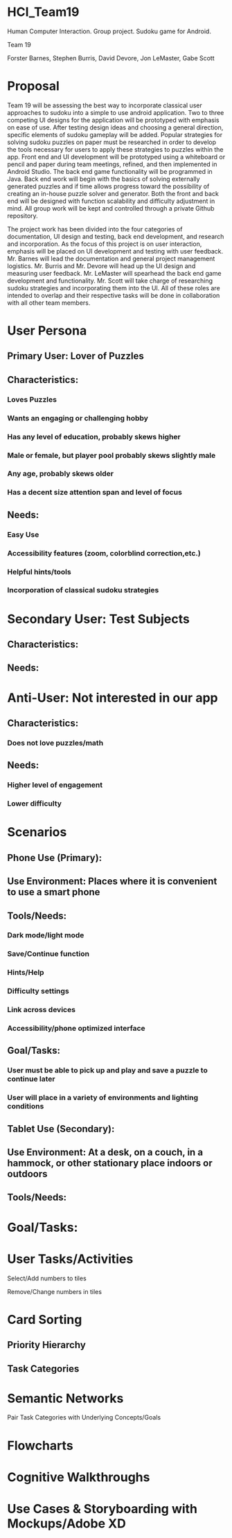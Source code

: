 # HCI_Team19
Human Computer Interaction. Group project. Sudoku game for Android. 

Team 19

Forster Barnes, Stephen Burris, David Devore, Jon LeMaster, Gabe Scott

# Proposal

   Team 19 will be assessing the best way to incorporate classical user approaches to sudoku into a simple to use android application. Two to three competing UI designs for the application will be prototyped with emphasis on ease of use. After testing design ideas and choosing a general direction, specific elements of sudoku gameplay will be added. Popular strategies for solving sudoku puzzles on paper must be researched in order to develop the tools necessary for users to apply these strategies to puzzles within the app. Front end and UI development will be prototyped using a whiteboard or pencil and paper during team meetings, refined, and then implemented in Android Studio. The back end game functionality will be programmed in Java. Back end work will begin with the basics of solving externally generated puzzles and if time allows progress toward the possibility of creating an in-house puzzle solver and generator. Both the front and back end will be designed with function scalability and difficulty adjustment in mind. All group work will be kept and controlled through a private Github repository.
	
   The project work has been divided into the four categories of documentation, UI design and testing, back end development, and research and incorporation. As the focus of this project is on user interaction, emphasis will be placed on UI development and testing with user feedback. Mr. Barnes will lead the documentation and general project management logistics. Mr. Burris and Mr. Devore will head up the UI design and measuring user feedback. Mr. LeMaster will spearhead the back end game development and functionality. Mr. Scott will take charge of researching sudoku strategies and incorporating them into the UI. All of these roles are intended to overlap and their respective tasks will be done in collaboration with all other team members.


# User Persona
## Primary User: 		Lover of Puzzles
##	Characteristics: 
### Loves Puzzles
### Wants an engaging or challenging hobby
### Has any level of education, probably skews higher
### Male or female, but player pool probably skews slightly male
### Any age, probably skews older
### Has a decent size attention span and level of focus
## 	Needs: 
### Easy Use
### Accessibility features (zoom, colorblind correction,etc.)
### Helpful hints/tools
### Incorporation of classical sudoku strategies

# Secondary User: 	Test Subjects
##	Characteristics:
	
##	Needs: 
	
# Anti-User: 	Not interested in our app
##	Characteristics:
### Does not love puzzles/math
##	Needs:
### Higher level of engagement
### Lower difficulty

# Scenarios
## Phone Use (Primary): 
##	Use Environment: Places where it is convenient to use a smart phone
##	Tools/Needs:
### Dark mode/light mode
### Save/Continue function
### Hints/Help
### Difficulty settings
### Link across devices
### Accessibility/phone optimized interface
## Goal/Tasks: 
### User must be able to pick up and play and save a puzzle to continue later
### User will place in a variety of environments and lighting conditions
	
## Tablet Use (Secondary):
##	Use Environment: At a desk, on a couch, in a hammock, or other stationary place indoors or outdoors
##	Tools/Needs:


# Goal/Tasks: 



# User Tasks/Activities

Select/Add numbers to tiles

Remove/Change numbers in tiles

# Card Sorting
## Priority Hierarchy

## Task Categories

# Semantic Networks
Pair Task Categories with Underlying Concepts/Goals

# Flowcharts

# Cognitive Walkthroughs

# Use Cases & Storyboarding with Mockups/Adobe XD


